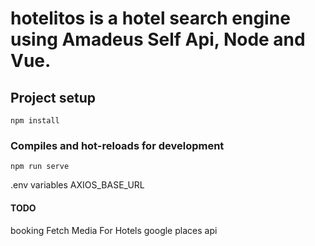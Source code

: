 # hotelitos is a hotel search engine using Amadeus Self Api, Node and Vue.

## Project setup

```
npm install
```

### Compiles and hot-reloads for development

```
npm run serve
```


.env variables
AXIOS_BASE_URL

#### TODO
booking
Fetch Media For Hotels google places api
